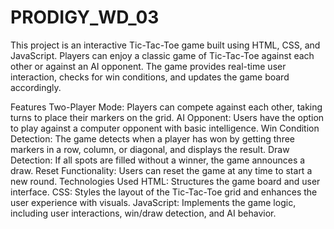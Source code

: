 # PRODIGY_WD_03
This project is an interactive Tic-Tac-Toe game built using HTML, CSS, and JavaScript. Players can enjoy a classic game of Tic-Tac-Toe against each other or against an AI opponent. The game provides real-time user interaction, checks for win conditions, and updates the game board accordingly.

Features
Two-Player Mode: Players can compete against each other, taking turns to place their markers on the grid.
AI Opponent: Users have the option to play against a computer opponent with basic intelligence.
Win Condition Detection: The game detects when a player has won by getting three markers in a row, column, or diagonal, and displays the result.
Draw Detection: If all spots are filled without a winner, the game announces a draw.
Reset Functionality: Users can reset the game at any time to start a new round.
Technologies Used
HTML: Structures the game board and user interface.
CSS: Styles the layout of the Tic-Tac-Toe grid and enhances the user experience with visuals.
JavaScript: Implements the game logic, including user interactions, win/draw detection, and AI behavior.

